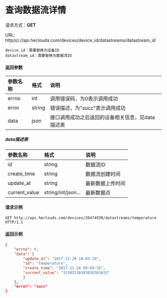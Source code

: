 # 查询数据流详情
请求方式：**GET**

URL: http(s)://api.heclouds.com/devices/device_id/datastreams/datastream_id

    device_id：需要替换为设备ID
    datastream_id：需要替换为数据流ID


#### 返回参数
参数名称 | 格式 | 说明
:- | :- | :- 
errno | int | 调用错误码，为0表示调用成功
error | string | 错误描述，为"succ"表示调用成功
data | json | 接口调用成功之后返回的设备相关信息，见data描述表

##### data描述表
参数名称 | 格式 | 说明
:- | :- | :- 
id | string | 数据流ID
create_time | string | 数据流创建时间
update_at | string | 最新数据上传时间
current_value | string/int/json... | 最新数据点


#### 请求示例
```text
GET http://api.heclouds.com/devices/20474930/datastreams/temperature HTTP/1.1
```

#### 返回示例
```json
{
	"errno": 0,
	"data": {
		"update_at": "2017-11-20 10:03:10",
		"id": "temperature",
		"create_time": "2017-11-20 09:59:35",
		"current_value": "31303130303030303433"
		}
	},
	"error": "succ"
}
```
